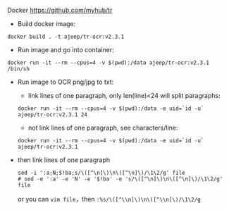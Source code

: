 Docker https://github.com/myhub/tr

- Build docker image:

```
docker build . -t ajeep/tr-ocr:v2.3.1
```

- Run image and go into container:

```
docker run -it --rm --cpus=4 -v $(pwd):/data ajeep/tr-ocr:v2.3.1 /bin/sh
```

- Run image to OCR png/jpg to txt:

    - link lines of one paragraph, only len(line)<24 will split paragraphs:

    ```
    docker run -it --rm --cpus=4 -v $(pwd):/data -e uid=`id -u` ajeep/tr-ocr:v2.3.1 24
    ```

    - not link lines of one paragraph, see characters/line:

    ```
    docker run -it --rm --cpus=4 -v $(pwd):/data -e uid=`id -u` ajeep/tr-ocr:v2.3.1
    ```

- then link lines of one paragraph

    ```
    sed -i ':a;N;$!ba;s/\([^\n]\)\n\([^\n]\)/\1\2/g' file
    # sed -e ':a' -e 'N' -e '$!ba' -e 's/\([^\n]\)\n\([^\n]\)/\1\2/g' file
    ```

    or you can `vim file`，then `:%s/\([^\\n]\)\n\([^\\n]\)/\1\2/g`

